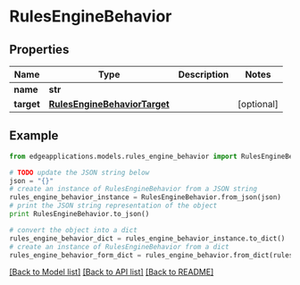 # RulesEngineBehavior


## Properties
Name | Type | Description | Notes
------------ | ------------- | ------------- | -------------
**name** | **str** |  | 
**target** | [**RulesEngineBehaviorTarget**](RulesEngineBehaviorTarget.md) |  | [optional] 

## Example

```python
from edgeapplications.models.rules_engine_behavior import RulesEngineBehavior

# TODO update the JSON string below
json = "{}"
# create an instance of RulesEngineBehavior from a JSON string
rules_engine_behavior_instance = RulesEngineBehavior.from_json(json)
# print the JSON string representation of the object
print RulesEngineBehavior.to_json()

# convert the object into a dict
rules_engine_behavior_dict = rules_engine_behavior_instance.to_dict()
# create an instance of RulesEngineBehavior from a dict
rules_engine_behavior_form_dict = rules_engine_behavior.from_dict(rules_engine_behavior_dict)
```
[[Back to Model list]](../README.md#documentation-for-models) [[Back to API list]](../README.md#documentation-for-api-endpoints) [[Back to README]](../README.md)



